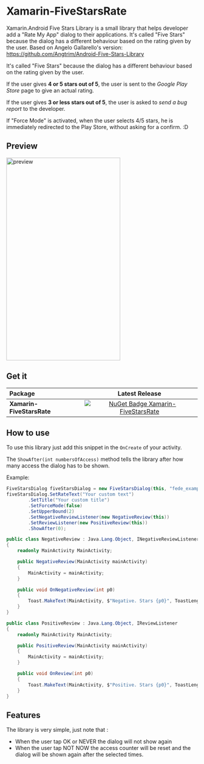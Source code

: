# Xamarin-FiveStarsRate
Xamarin.Android Five Stars Library is a small library that helps developer add a "Rate My App" dialog to their applications. It's called "Five Stars" because the dialog has a different behaviour based on the rating given by the user. Based on Angelo Gallarello's version: https://github.com/Angtrim/Android-Five-Stars-Library

It's called "Five Stars" because the dialog has a different behaviour based on the rating given by the user.

If the user gives **4 or 5 stars out of 5**, the user is sent to the *Google Play Store* page to give an actual rating.

If the user gives **3 or less stars out of 5**, the user is asked to *send a bug report* to the developer.

If "Force Mode" is activated, when the user selects 4/5 stars, he is immediately redirected to the Play Store, without asking for a confirm. :D

## Preview


<img src="https://raw.githubusercontent.com/Angtrim/Android-Five-Stars-Library/master/screen.jpeg" alt="preview" width="300" height="533">




## Get it

|  Package  |Latest Release|
|:----------|:------------:|
|**Xamarin-FiveStarsRate**|[![NuGet Badge Xamarin-FiveStarsRate](https://buildstats.info/nuget/Xamarin-FiveStarsRate)](https://www.nuget.org/packages/Xamarin-FiveStarsRate/)|


## How to use
To use this library just add this snippet in the `OnCreate` of your activity.

The `ShowAfter(int numbersOfAccess)` method tells the library after how many access the dialog has to be shown.

Example:

```csharp
FiveStarsDialog fiveStarsDialog = new FiveStarsDialog(this, "fede_example@noreply.com");
fiveStarsDialog.SetRateText("Your custom text")
		.SetTitle("Your custom title")
		.SetForceMode(false)
		.SetUpperBound(2)
		.SetNegativeReviewListener(new NegativeReview(this))
		.SetReviewListener(new PositiveReview(this))
		.ShowAfter(0);

public class NegativeReview : Java.Lang.Object, INegativeReviewListener
{
	readonly MainActivity MainActivity;

	public NegativeReview(MainActivity mainActivity)
	{
		MainActivity = mainActivity;
	}

	public void OnNegativeReview(int p0)
	{
		Toast.MakeText(MainActivity, $"Negative. Stars {p0}", ToastLength.Short);
	}
}

public class PositiveReview : Java.Lang.Object, IReviewListener
{
	readonly MainActivity MainActivity;

	public PositiveReview(MainActivity mainActivity)
	{
		MainActivity = mainActivity;
	}

	public void OnReview(int p0)
	{
		Toast.MakeText(MainActivity, $"Positive. Stars {p0}", ToastLength.Short);
	}
}
```
## Features

The library is very simple, just note that :
* When the user tap OK or NEVER the dialog will not show again
* When the user tap NOT NOW the access counter will be reset and the dialog will be shown again after the selected times.
